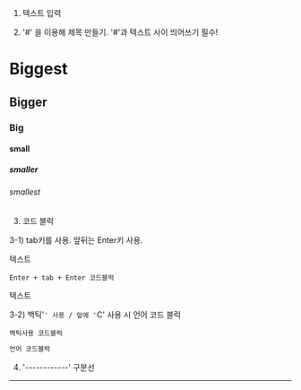 1. 텍스트 입력

2. '#' 을 이용해 제목 만들기. '#'과 텍스트 사이 띄어쓰기 필수!

# Biggest
## Bigger
### Big
#### small
##### smaller
###### smallest

3. 코드 블럭

3-1) tab키를 사용. 앞뒤는 Enter키 사용.

텍스트

    Enter + tab + Enter 코드블럭

텍스트

3-2) 백틱'```' 사용 / 앞에 '```C' 사용 시 언어 코드 블럭

```
백틱사용 코드블럭
```
```C
언어 코드블럭
```

4. '------------' 구분선

------------
